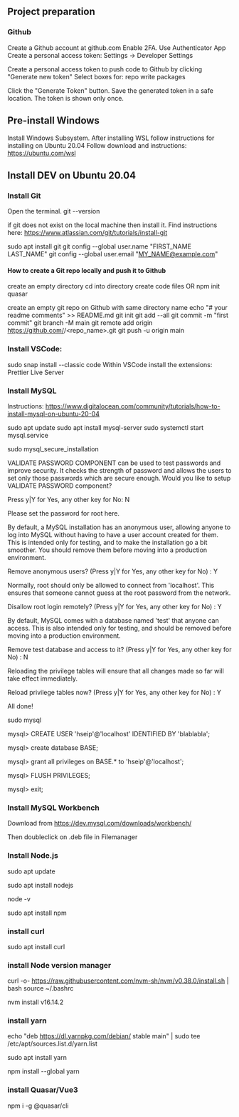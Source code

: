 ## Project preparation

### Github
Create a Github account at github.com
Enable 2FA. Use Authenticator App
Create a personal access token:
Settings -> Developer Settings

Create a personal access token to push code to Github by clicking "Generate new token"
Select boxes for:
repo
write packages

Click the "Generate Token" button. Save the generated token in a safe location. The token is shown only once.



## Pre-install Windows
Install Windows Subsystem. After installing WSL follow instructions for installing on Ubuntu 20.04
Follow download and instructions: https://ubuntu.com/wsl




## Install DEV on Ubuntu 20.04
### Install Git
Open the terminal.
git --version

if git does not exist on the local machine then install it. Find instructions here: https://www.atlassian.com/git/tutorials/install-git


sudo apt install git
git config --global user.name "FIRST_NAME LAST_NAME"
git config --global user.email "MY_NAME@example.com"



#### How to create a Git repo locally and push it to Github
create an empty directory
cd into directory
create code files
OR
npm init quasar

create an empty git repo on Github with same directory name
echo "# your readme comments" >> README.md
git init
git add --all
git commit -m "first commit"
git branch -M main
git remote add origin https://github.com/<USER>/<repo_name>.git
git push -u origin main



### Install VSCode:
sudo snap install --classic code
Within VSCode install the extensions: 
Prettier
Live Server


### Install MySQL
Instructions: https://www.digitalocean.com/community/tutorials/how-to-install-mysql-on-ubuntu-20-04


sudo apt update
sudo apt install mysql-server
sudo systemctl start mysql.service

sudo mysql_secure_installation

VALIDATE PASSWORD COMPONENT can be used to test passwords
and improve security. It checks the strength of password
and allows the users to set only those passwords which are
secure enough. Would you like to setup VALIDATE PASSWORD component?

Press y|Y for Yes, any other key for No: N


Please set the password for root here.



By default, a MySQL installation has an anonymous user,
allowing anyone to log into MySQL without having to have
a user account created for them. This is intended only for
testing, and to make the installation go a bit smoother.
You should remove them before moving into a production
environment.

Remove anonymous users? (Press y|Y for Yes, any other key for No) : Y


Normally, root should only be allowed to connect from
'localhost'. This ensures that someone cannot guess at
the root password from the network.

Disallow root login remotely? (Press y|Y for Yes, any other key for No) : Y


By default, MySQL comes with a database named 'test' that
anyone can access. This is also intended only for testing,
and should be removed before moving into a production
environment.

Remove test database and access to it? (Press y|Y for Yes, any other key for No) : N

Reloading the privilege tables will ensure that all changes
made so far will take effect immediately.

Reload privilege tables now? (Press y|Y for Yes, any other key for No) : Y

All done! 



sudo mysql


mysql> CREATE USER 'hseip'@'localhost' IDENTIFIED BY 'blablabla';

mysql> create database BASE;

mysql> grant all privileges on BASE.* to 'hseip'@'localhost';

mysql> FLUSH PRIVILEGES;

mysql> exit;


### Install MySQL Workbench
Download from https://dev.mysql.com/downloads/workbench/

Then doubleclick on .deb file in Filemanager

 
### Install Node.js

sudo apt update

sudo apt install nodejs

node -v

sudo apt install npm


### install curl
sudo apt install curl


### install Node version manager
curl -o- https://raw.githubusercontent.com/nvm-sh/nvm/v0.38.0/install.sh | bash
source ~/.bashrc

nvm install v16.14.2


### install yarn

echo "deb https://dl.yarnpkg.com/debian/ stable main" | sudo tee /etc/apt/sources.list.d/yarn.list

sudo apt install yarn

npm install --global yarn

### install Quasar/Vue3
npm i -g @quasar/cli



